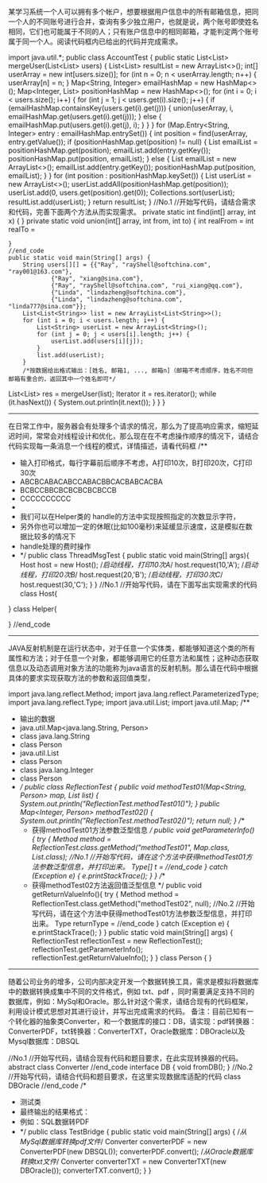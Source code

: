 某学习系统一个人可以拥有多个帐户，想要根据用户信息中的所有邮箱信息，把同一个人的不同账号进行合并，查询有多少独立用户，也就是说，两个账号即使姓名相同，它们也可能属于不同的人；只有账户信息中的相同邮箱，才能判定两个账号属于同一个人。阅读代码框内已给出的代码并完成需求。

import java.util.*;
public class AccountTest {
    public static List<List<String>> mergeUser(List<List<String>> users) {
        List<List<String>> resultList = new ArrayList<>();
        int[] userArray = new int[users.size()];
        for (int n = 0; n < userArray.length; n++) {
            userArray[n] = n;
        }
        Map<String, Integer> emailHashMap = new HashMap<>();
        Map<Integer, List<String>> positionHashMap = new HashMap<>();
        for (int i = 0; i < users.size(); i++) {
            for (int j = 1; j < users.get(i).size(); j++) {
                if (emailHashMap.containsKey(users.get(i).get(j))) {
                    union(userArray, i, emailHashMap.get(users.get(i).get(j)));
                } else {
                    emailHashMap.put(users.get(i).get(j), i);
                }
            }
        }
        for (Map.Entry<String, Integer> entry : emailHashMap.entrySet()) {
            int position = find(userArray, entry.getValue());
            if (positionHashMap.get(position) != null) {
                List<String> emailList = positionHashMap.get(position);
                emailList.add(entry.getKey());
                positionHashMap.put(position, emailList);
            } else {
                List<String> emailList = new ArrayList<>();
                emailList.add(entry.getKey());
                positionHashMap.put(position, emailList);
            }
        }
        for (int position : positionHashMap.keySet()) {
            List<String> userList = new ArrayList<>();
            userList.addAll(positionHashMap.get(position));
            userList.add(0, users.get(position).get(0));
            Collections.sort(userList);
            resultList.add(userList);
        }
        return resultList;
    }
    //No.1
    //开始写代码，请结合需求和代码，完善下面两个方法从而实现需求。
    private static int find(int[] array, int x) {
    }
    private static void union(int[] array, int from, int to) {
        int realFrom =
        int realTo =
        
    }
    //end_code
    public static void main(String[] args) {
        String users[][] = {{"Ray", "rayShell@softchina.com", "ray001@163.com"},
                {"Ray", "xiang@sina.com"},
                {"Ray", "rayShell@softchina.com", "rui_xiang@qq.com"},
                {"Linda", "lindazheng@softchina.com"},
                {"Linda", "lindazheng@softchina.com", "linda777@sina.com"}};
        List<List<String>> list = new ArrayList<List<String>>();
        for (int i = 0; i < users.length; i++) {
            List<String> userList = new ArrayList<String>();
            for (int j = 0; j < users[i].length; j++) {
                userList.add(users[i][j]);
            }
            list.add(userList);
        }
        /*按数据给出格式输出：[姓名, 邮箱1, ..., 邮箱n]（邮箱不考虑顺序，姓名不同但邮箱有重合的，返回其中一个姓名即可*/
List<List<String>> res = mergeUser(list);
    Iterator it = res.iterator();
        while (it.hasNext()) {
                System.out.println(it.next());
            }
        }
}


----
在日常工作中，服务器会有处理多个请求的情况，那么为了提高响应需求，缩短延迟时间，常常会对线程设计和优化，那么现在在不考虑操作顺序的情况下，请结合代码实现每一条消息一个线程的模式，详情描述，请看代码框
/**
 * 输入打印格式，每行字幕前后顺序不考虑，A打印10次，B打印20次，C打印30次
 * ABCBCABACABCCABACBBCACBABCACBA
 * BCBCCBBCBCBCBCBCBCCB
 * CCCCCCCCCC
 *
 * 我们可以在Helper类的 handle的方法中实现按照指定的次数显示字符，
 * 另外你也可以增加一定的休眠(比如100毫秒)来延缓显示速度，这是模拟在数据比较多的情况下
 * handle处理的费时操作
 * */
public class ThreadMsgTest {
    public static void main(String[] args){
        Host host = new Host();
        /*启动线程，打印10次A*/
        host.request(10,'A');
        /*启动线程，打印20次B*/
        host.request(20,'B');
        /*启动线程，打印30次C*/
        host.request(30,'C');
    }
}
//No.1
//开始写代码，请在下面写出实现需求的代码
class Host{
    
}
class Helper{
    
    
}
//end_code

---
JAVA反射机制是在运行状态中，对于任意一个实体类，都能够知道这个类的所有属性和方法；对于任意一个对象，都能够调用它的任意方法和属性；这种动态获取信息以及动态调用对象方法的功能称为java语言的反射机制。那么请在代码中根据具体的要求实现获取方法的参数和返回值类型，

import java.lang.reflect.Method;
import java.lang.reflect.ParameterizedType;
import java.lang.reflect.Type;
import java.util.List;
import java.util.Map;
/**
 * 输出的数据
 * java.util.Map<java.lang.String, Person>
 * class java.lang.String
 * class Person
 * java.util.List<Person>
 * class Person
 * class java.lang.Integer
 * class Person
 * */
public class ReflectionTest {
    public void methodTest01(Map<String, Person> map, List<Person> list) {
        System.out.println("ReflectionTest.methodTest01()");
    }
    public Map<Integer, Person> methodTest02() {
        System.out.println("ReflectionTest.methodTest02()");
        return null;
    }
    /**
     * 获得methodTest01方法参数泛型信息
     */
public void getParameterInfo() {
    try {
        Method method = ReflectionTest.class.getMethod("methodTest01", Map.class, List.class);
        //No.1
        //开始写代码，请在这个方法中获得methodTest01方法参数泛型信息，并打印出来。
        Type[] t =
        //end_code
    } catch (Exception e) {
        e.printStackTrace();
    }
}
    /**
     * 获得methodTest02方法返回值泛型信息
     */
    public void getReturnValueInfo(){
        try {
            Method method = ReflectionTest.class.getMethod("methodTest02", null);
            //No.2
            //开始写代码，请在这个方法中获得methodTest01方法参数泛型信息，并打印出来。
            Type returnType =
            //end_code
        } catch (Exception e) {
            e.printStackTrace();
        }
    }
    public static void main(String[] args) {
        ReflectionTest reflectionTest = new ReflectionTest();
        reflectionTest.getParameterInfo();
        reflectionTest.getReturnValueInfo();
    }
}
class Person {
}

---
随着公司业务的增多，公司内部决定开发一个数据转换工具，需求是模拟将数据库中的数据转换成集中不同的文件格式，例如 txt、pdf ，同时需要满足支持不同的数据库，例如：MySql和Oracle。那么针对这个需求，请结合现有的代码框架，利用设计模式思想对其进行设计，并写出完成需求的代码。
备注：目前已知有一个转化器的抽象类Converter，和一个数据库的接口：DB，请实现：pdf转换器：ConverterPDF，txt转换器：ConverterTXT，Oracle数据库：DBOracle以及Mysql数据库：DBSQL


//No.1
//开始写代码，请结合现有代码和题目要求，在此实现转换器的代码。
abstract class Converter 
//end_code
interface DB {
    void fromDB();
}
//No.2
//开始写代码，请结合代码和题目要求，在这里实现数据库适配的代码
class DBOracle
//end_code
/*
* 测试类
* 最终输出的结果格式：
* 例如：SQL数据转PDF
* */
public class TestBridge {
    public static void main(String[] args) {
        /*从MySql数据库转换pdf文件*/
        Converter converterPDF = new ConverterPDF(new DBSQL());
        converterPDF.convert();
        /*从Oracle数据库转换txt文件*/
        Converter converterTXT = new ConverterTXT(new DBOracle());
        converterTXT.convert();
    }
}
